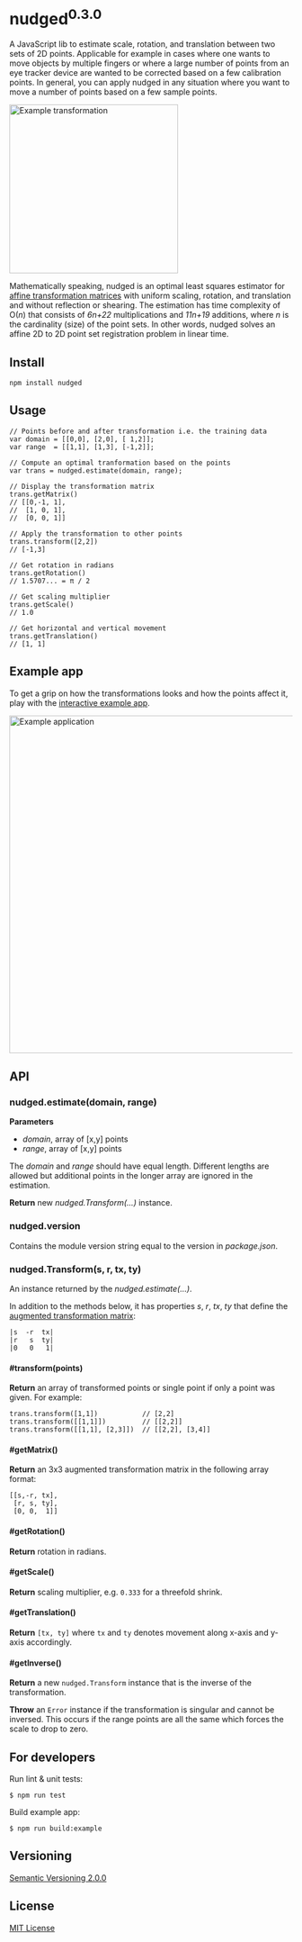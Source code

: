 # nudged<sup>0.3.0</sup>

A JavaScript lib to estimate scale, rotation, and translation between two sets of 2D points. Applicable for example in cases where one wants to move objects by multiple fingers or where a large number of points from an eye tracker device are wanted to be corrected based on a few calibration points. In general, you can apply nudged in any situation where you want to move a number of points based on a few sample points.

<img src="https://rawgit.com/axelpale/nudged/master/doc/nudged-logo.png" alt="Example transformation" width="300"/>

Mathematically speaking, nudged is an optimal least squares estimator for [affine transformation matrices](https://en.wikipedia.org/wiki/Affine_transformation) with uniform scaling, rotation, and translation and without reflection or shearing. The estimation has time complexity of O(*n*) that consists of *6n+22* multiplications and *11n+19* additions, where *n* is the cardinality (size) of the point sets. In other words, nudged solves an affine 2D to 2D point set registration problem in linear time.



## Install

    npm install nudged



## Usage

    // Points before and after transformation i.e. the training data
    var domain = [[0,0], [2,0], [ 1,2]];
    var range  = [[1,1], [1,3], [-1,2]];

    // Compute an optimal tranformation based on the points
    var trans = nudged.estimate(domain, range);

    // Display the transformation matrix
    trans.getMatrix()
    // [[0,-1, 1],
    //  [1, 0, 1],
    //  [0, 0, 1]]

    // Apply the transformation to other points
    trans.transform([2,2])
    // [-1,3]

    // Get rotation in radians
    trans.getRotation()
    // 1.5707... = π / 2

    // Get scaling multiplier
    trans.getScale()
    // 1.0

    // Get horizontal and vertical movement
    trans.getTranslation()
    // [1, 1]



## Example app

To get a grip on how the transformations looks and how the points affect it, play with the [interactive example app](https://rawgit.com/axelpale/nudged/master/example/index.html).

<img src="https://rawgit.com/axelpale/nudged/master/example/screenshot.png" alt="Example application" width="600"/>



## API


### nudged.estimate(domain, range)

**Parameters**
- *domain*, array of [x,y] points
- *range*, array of [x,y] points

The *domain* and *range* should have equal length. Different lengths are allowed but additional points in the longer array are ignored in the estimation.

**Return** new *nudged.Transform(...)* instance.


### nudged.version

Contains the module version string equal to the version in *package.json*.


### nudged.Transform(s, r, tx, ty)

An instance returned by the *nudged.estimate(...)*.

In addition to the methods below, it has properties *s*, *r*, *tx*, *ty* that define the [augmented transformation matrix](https://en.wikipedia.org/wiki/Affine_transformation#Augmented_matrix):

    |s  -r  tx|
    |r   s  ty|
    |0   0   1|

#### #transform(points)

**Return** an array of transformed points or single point if only a point was given. For example:

    trans.transform([1,1])           // [2,2]
    trans.transform([[1,1]])         // [[2,2]]
    trans.transform([[1,1], [2,3]])  // [[2,2], [3,4]]

#### #getMatrix()

**Return** an 3x3 augmented transformation matrix in the following array format:

    [[s,-r, tx],
     [r, s, ty],
     [0, 0,  1]]

#### #getRotation()

**Return** rotation in radians.

#### #getScale()

**Return** scaling multiplier, e.g. `0.333` for a threefold shrink.

#### #getTranslation()

**Return** `[tx, ty]` where `tx` and `ty` denotes movement along x-axis and y-axis accordingly.

#### #getInverse()

**Return** a new `nudged.Transform` instance that is the inverse of the transformation.

**Throw** an `Error` instance if the transformation is singular and cannot be inversed. This occurs if the range points are all the same which forces the scale to drop to zero.


## For developers

Run lint & unit tests:

    $ npm run test

Build example app:

    $ npm run build:example

## Versioning

[Semantic Versioning 2.0.0](http://semver.org/)



## License

[MIT License](../blob/master/LICENSE)
